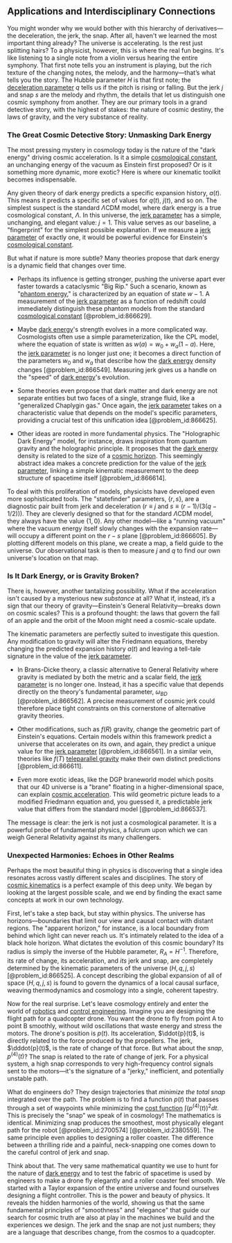 ## Applications and Interdisciplinary Connections

You might wonder why we would bother with this hierarchy of derivatives—the deceleration, the jerk, the snap. After all, haven't we learned the most important thing already? The universe is accelerating. Is the rest just splitting hairs? To a physicist, however, this is where the real fun begins. It's like listening to a single note from a violin versus hearing the entire symphony. That first note tells you an instrument is playing, but the rich texture of the changing notes, the melody, and the harmony—that’s what tells you the story. The Hubble parameter $H$ is that first note; the [deceleration parameter](@article_id:157808) $q$ tells us if the pitch is rising or falling. But the jerk $j$ and snap $s$ are the melody and rhythm, the details that let us distinguish one cosmic symphony from another. They are our primary tools in a grand detective story, with the highest of stakes: the nature of cosmic destiny, the laws of gravity, and the very substance of reality.

### The Great Cosmic Detective Story: Unmasking Dark Energy

The most pressing mystery in cosmology today is the nature of the "dark energy" driving cosmic acceleration. Is it a simple [cosmological constant](@article_id:158803), an unchanging energy of the vacuum as Einstein first proposed? Or is it something more dynamic, more exotic? Here is where our kinematic toolkit becomes indispensable.

Any given theory of dark energy predicts a specific expansion history, $a(t)$. This means it predicts a specific set of values for $q(t)$, $j(t)$, and so on. The simplest suspect is the standard $\Lambda$CDM model, where dark energy is a true cosmological constant, $\Lambda$. In this universe, the [jerk parameter](@article_id:160861) has a simple, unchanging, and elegant value: $j=1$. This value serves as our baseline, a "fingerprint" for the simplest possible explanation. If we measure a [jerk parameter](@article_id:160861) of exactly one, it would be powerful evidence for Einstein's [cosmological constant](@article_id:158803).

But what if nature is more subtle? Many theories propose that dark energy is a dynamic field that changes over time.

-   Perhaps its influence is getting stronger, pushing the universe apart ever faster towards a cataclysmic "Big Rip." Such a scenario, known as "[phantom energy](@article_id:159635)," is characterized by an equation of state $w  -1$. A measurement of the [jerk parameter](@article_id:160861) as a function of redshift could immediately distinguish these phantom models from the standard [cosmological constant](@article_id:158803) [@problem_id:866629].

-   Maybe [dark energy](@article_id:160629)'s strength evolves in a more complicated way. Cosmologists often use a simple parameterization, like the CPL model, where the equation of state is written as $w(a) = w_0 + w_a(1-a)$. Here, the [jerk parameter](@article_id:160861) is no longer just one; it becomes a direct function of the parameters $w_0$ and $w_a$ that describe how the [dark energy](@article_id:160629) density changes [@problem_id:866549]. Measuring jerk gives us a handle on the "speed" of [dark energy](@article_id:160629)'s evolution.

-   Some theories even propose that dark matter and dark energy are not separate entities but two faces of a single, strange fluid, like a "generalized Chaplygin gas." Once again, the [jerk parameter](@article_id:160861) takes on a characteristic value that depends on the model's specific parameters, providing a crucial test of this unification idea [@problem_id:866625].

-   Other ideas are rooted in more fundamental physics. The "Holographic Dark Energy" model, for instance, draws inspiration from quantum gravity and the holographic principle. It proposes that the [dark energy](@article_id:160629) density is related to the size of a [cosmic horizon](@article_id:157215). This seemingly abstract idea makes a concrete prediction for the value of the [jerk parameter](@article_id:160861), linking a simple kinematic measurement to the deep structure of spacetime itself [@problem_id:866614].

To deal with this proliferation of models, physicists have developed even more sophisticated tools. The "statefinder" parameters, $\{r, s\}$, are a diagnostic pair built from jerk and deceleration ($r \equiv j$ and $s \equiv (r-1)/(3(q-1/2))$). They are cleverly designed so that for the standard $\Lambda$CDM model, they always have the value $\{1, 0\}$. Any other model—like a "running vacuum" where the vacuum energy itself slowly changes with the expansion rate—will occupy a different point on the $r-s$ plane [@problem_id:866605]. By plotting different models on this plane, we create a map, a field guide to the universe. Our observational task is then to measure $j$ and $q$ to find our own universe's location on that map.

### Is It Dark Energy, or is Gravity Broken?

There is, however, another tantalizing possibility. What if the acceleration isn't caused by a mysterious new *substance* at all? What if, instead, it’s a sign that our theory of gravity—Einstein's General Relativity—breaks down on cosmic scales? This is a profound thought: the laws that govern the fall of an apple and the orbit of the Moon might need a cosmic-scale update.

The kinematic parameters are perfectly suited to investigate this question. Any modification to gravity will alter the Friedmann equations, thereby changing the predicted expansion history $a(t)$ and leaving a tell-tale signature in the value of the [jerk parameter](@article_id:160861).

-   In Brans-Dicke theory, a classic alternative to General Relativity where gravity is mediated by both the metric and a scalar field, the [jerk parameter](@article_id:160861) is no longer one. Instead, it has a specific value that depends directly on the theory's fundamental parameter, $\omega_{BD}$ [@problem_id:866562]. A precise measurement of cosmic jerk could therefore place tight constraints on this cornerstone of alternative gravity theories.

-   Other modifications, such as $f(R)$ gravity, change the geometric part of Einstein's equations. Certain models within this framework predict a universe that accelerates on its own, and again, they predict a unique value for the [jerk parameter](@article_id:160861) [@problem_id:866561]. In a similar vein, theories like $f(T)$ [teleparallel gravity](@article_id:197261) make their own distinct predictions [@problem_id:866611].

-   Even more exotic ideas, like the DGP braneworld model which posits that our 4D universe is a "brane" floating in a higher-dimensional space, can explain [cosmic acceleration](@article_id:161299). This wild geometric picture leads to a modified Friedmann equation and, you guessed it, a predictable jerk value that differs from the standard model [@problem_id:866537].

The message is clear: the jerk is not just a cosmological parameter. It is a powerful probe of fundamental physics, a fulcrum upon which we can weigh General Relativity against its many challengers.

### Unexpected Harmonies: Echoes in Other Realms

Perhaps the most beautiful thing in physics is discovering that a single idea resonates across vastly different scales and disciplines. The story of [cosmic kinematics](@article_id:157546) is a perfect example of this deep unity. We began by looking at the largest possible scale, and we end by finding the exact same concepts at work in our own technology.

First, let's take a step back, but stay within physics. The universe has horizons—boundaries that limit our view and causal contact with distant regions. The "apparent horizon," for instance, is a local boundary from behind which light can never reach us. It's intimately related to the idea of a black hole horizon. What dictates the evolution of this cosmic boundary? Its radius is simply the inverse of the Hubble parameter, $R_A = H^{-1}$. Therefore, its rate of change, its acceleration, and *its* jerk and snap, are completely determined by the kinematic parameters of the universe ($H, q, j, s$) [@problem_id:866525]. A concept describing the global expansion of all of space ($H, q, j, s$) is found to govern the dynamics of a local causal surface, weaving thermodynamics and cosmology into a single, coherent tapestry.

Now for the real surprise. Let's leave cosmology entirely and enter the world of [robotics](@article_id:150129) and [control engineering](@article_id:149365). Imagine you are designing the flight path for a quadcopter drone. You want the drone to fly from point A to point B smoothly, without wild oscillations that waste energy and stress the motors. The drone's position is $p(t)$. Its acceleration, $\ddot{p}(t)$, is directly related to the force produced by the propellers. The jerk, $\dddot{p}(t)$, is the rate of change of that force. But what about the *snap*, $p^{(4)}(t)$? The snap is related to the rate of change of jerk. For a physical system, a high snap corresponds to very high-frequency control signals sent to the motors—it's the signature of a "jerky," inefficient, and potentially unstable path.

What do engineers do? They design trajectories that *minimize the total snap* integrated over the path. The problem is to find a function $p(t)$ that passes through a set of waypoints while minimizing the [cost function](@article_id:138187) $\int (p^{(4)}(t))^2 dt$. This is precisely the "snap" we speak of in cosmology! The mathematics is identical. Minimizing snap produces the smoothest, most physically elegant path for the robot [@problem_id:2700574] [@problem_id:2380559]. The same principle even applies to designing a roller coaster. The difference between a thrilling ride and a painful, neck-snapping one comes down to the careful control of jerk and snap.

Think about that. The very same mathematical quantity we use to hunt for the nature of [dark energy](@article_id:160629) and to test the fabric of spacetime is used by engineers to make a drone fly elegantly and a roller coaster feel smooth. We started with a Taylor expansion of the entire universe and found ourselves designing a flight controller. This is the power and beauty of physics. It reveals the hidden harmonies of the world, showing us that the same fundamental principles of "smoothness" and "elegance" that guide our search for cosmic truth are also at play in the machines we build and the experiences we design. The jerk and the snap are not just numbers; they are a language that describes change, from the cosmos to a quadcopter.
